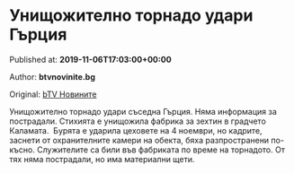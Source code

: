 
# Унищожително торнадо удари Гърция

Published at: **2019-11-06T17:03:00+00:00**

Author: **btvnovinite.bg**

Original: [bTV Новините](https://btvnovinite.bg/svetut/unishtozhitelno-tornado-udari-garcija.html)

Унищожително торнадо удари съседна Гърция. Няма информация за пострадали.
Стихията е унищожила фабрика за зехтин в градчето Каламата. 
Бурята е ударила цеховете на 4 ноември, но кадрите, заснети от охранителните камери на обекта, бяха разпространени по-късно.
Служителите са били във фабриката по време на торнадото. От тях няма пострадали, но има материални щети.

